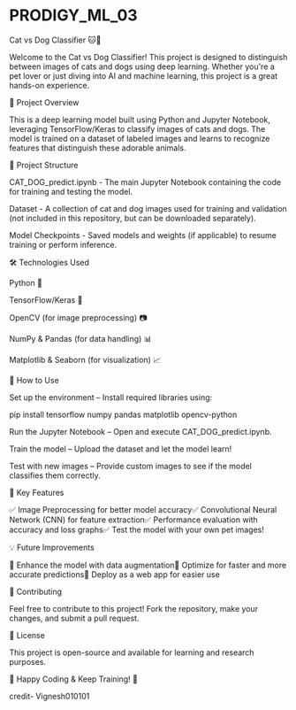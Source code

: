 # PRODIGY_ML_03

Cat vs Dog Classifier 🐱🐶

Welcome to the Cat vs Dog Classifier! This project is designed to distinguish between images of cats and dogs using deep learning. Whether you're a pet lover or just diving into AI and machine learning, this project is a great hands-on experience.

🚀 Project Overview

This is a deep learning model built using Python and Jupyter Notebook, leveraging TensorFlow/Keras to classify images of cats and dogs. The model is trained on a dataset of labeled images and learns to recognize features that distinguish these adorable animals.

📂 Project Structure

CAT_DOG_predict.ipynb - The main Jupyter Notebook containing the code for training and testing the model.

Dataset - A collection of cat and dog images used for training and validation (not included in this repository, but can be downloaded separately).

Model Checkpoints - Saved models and weights (if applicable) to resume training or perform inference.

🛠️ Technologies Used

Python 🐍

TensorFlow/Keras 🧠

OpenCV (for image preprocessing) 📷

NumPy & Pandas (for data handling) 📊

Matplotlib & Seaborn (for visualization) 📈

🔧 How to Use

Set up the environment – Install required libraries using:

pip install tensorflow numpy pandas matplotlib opencv-python

Run the Jupyter Notebook – Open and execute CAT_DOG_predict.ipynb.

Train the model – Upload the dataset and let the model learn!

Test with new images – Provide custom images to see if the model classifies them correctly.

📌 Key Features

✅ Image Preprocessing for better model accuracy✅ Convolutional Neural Network (CNN) for feature extraction✅ Performance evaluation with accuracy and loss graphs✅ Test the model with your own pet images!

💡 Future Improvements

🔹 Enhance the model with data augmentation🔹 Optimize for faster and more accurate predictions🔹 Deploy as a web app for easier use

🤝 Contributing

Feel free to contribute to this project! Fork the repository, make your changes, and submit a pull request.

📜 License

This project is open-source and available for learning and research purposes.

🐾 Happy Coding & Keep Training! 🐾

credit- Vignesh010101
